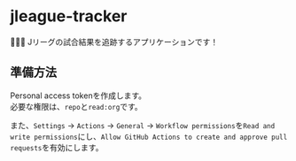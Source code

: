 # jleague-tracker

🐴🐴🐴 Jリーグの試合結果を追跡するアプリケーションです！  

## 準備方法

Personal access tokenを作成します。  
必要な権限は、`repo`と`read:org`です。  

また、`Settings` -> `Actions` -> `General` -> `Workflow permissions`を`Read and write permissions`にし、`Allow GitHub Actions to create and approve pull requests`を有効にします。  
